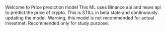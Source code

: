 Welcome to Price prediction model 
This ML uses Binance api and news api to predict the price of crypto.
This is STILL in beta state and continuously updating the model,
Warning, this model is not recommended for actual investmet.
Recommended only for study purpose.
